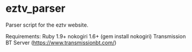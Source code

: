 eztv_parser
===========
Parser script for the eztv website.

Requirements: 
Ruby 1.9+
nokogiri 1.6+ (gem install nokogiri)
Transmission BT Server (https://www.transmissionbt.com/)
